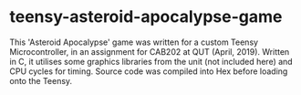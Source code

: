 # teensy-asteroid-apocalypse-game
This 'Asteroid Apocalypse' game was written for a custom Teensy Microcontroller, in an assignment for CAB202 at QUT (April, 2019). Written in C, it utilises some graphics libraries from the unit (not included here) and CPU cycles for timing. Source code was compiled into Hex before loading onto the Teensy.
